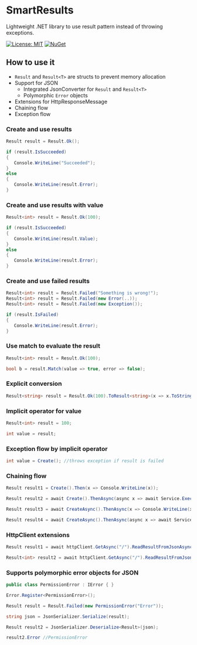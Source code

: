 # SmartResults
Lightweight .NET library to use result pattern instead of throwing exceptions.

[![License: MIT](https://img.shields.io/badge/License-MIT-yellow.svg)](https://opensource.org/licenses/MIT)
[![NuGet](https://img.shields.io/nuget/vpre/SmartResults.svg)](https://www.nuget.org/packages/SmartResults/)

## How to use it
- `Result` and `Result<T>` are structs to prevent memory allocation
- Support for JSON
  - Integrated JsonConverter for `Result` and `Result<T>`
  - Polymorphic `Error` objects
- Extensions for HttpResponseMessage
- Chaining flow
- Exception flow

### Create and use results
```csharp
Result result = Result.Ok();

if (result.IsSucceeded)
{
   Console.WriteLine("Succeeded");
}
else
{
   Console.WriteLine(result.Error);
}
```

### Create and use results with value
```csharp
Result<int> result = Result.Ok(100);

if (result.IsSucceeded)
{
   Console.WriteLine(result.Value);
}
else
{
   Console.WriteLine(result.Error);
}
```

### Create and use failed results
```csharp
Result<int> result = Result.Failed("Something is wrong!");
Result<int> result = Result.Failed(new Error(..));
Result<int> result = Result.Failed(new Exception());

if (result.IsFailed)
{
   Console.WriteLine(result.Error);
}

```

### Use match to evaluate the result
```csharp
Result<int> result = Result.Ok(100);

bool b = result.Match(value => true, error => false);
```
### Explicit conversion

```csharp
Result<string> result = Result.Ok(100).ToResult<string>(x => x.ToString());
```

### Implicit operator for value

```csharp
Result<int> result = 100;

int value = result;
```

### Exception flow by implicit operator
```csharp
int value = Create(); //throws exception if result is failed
```

### Chaining flow

```csharp
Result result1 = Create().Then(x => Console.WriteLine(x));

Result result2 = await Create().ThenAsync(async x => await Service.ExecuteAsync(x));

Result result3 = await CreateAsync().ThenAsync(x => Console.WriteLine(x));

Result result4 = await CreateAsync().ThenAsync(async x => await Service.ExecuteAsync(x));
```

### HttpClient extensions

```csharp
Result result1 = await httpClient.GetAsync("/").ReadResultFromJsonAsync();

Result<int> result2 = await httpClient.GetAsync("/").ReadResultFromJsonAsync<int>();
```

### Supports polymorphic error objects for JSON

```csharp
public class PermissionError : IError { }

Error.Register<PermissionError>();

Result result = Result.Failed(new PermissionError("Error"));

string json = JsonSerializer.Serialize(result);

Result result2 = JsonSerializer.Deserialize<Result>(json);

result2.Error //PermissionError
```
